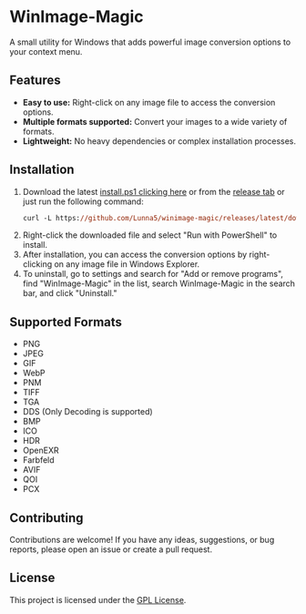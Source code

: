 # WinImage-Magic

A small utility for Windows that adds powerful image conversion options to your context menu.

## Features

-   **Easy to use:** Right-click on any image file to access the conversion options.
-   **Multiple formats supported:** Convert your images to a wide variety of formats.
-   **Lightweight:** No heavy dependencies or complex installation processes.

## Installation

1. Download the latest [install.ps1 clicking here](https://github.com/Lunna5/winimage-magic/releases/latest/download/install.ps1) or from the [release tab](https://github.com/Lunna5/winimage-magic/releases/) or just run the following command:
   ```ps
   curl -L https://github.com/Lunna5/winimage-magic/releases/latest/download/install.ps1 -o $env:TEMP\install-winimage-magic.ps1; powershell -ExecutionPolicy Bypass -File "$env:TEMP\install-winimage-magic.ps1"
   ```
2. Right-click the downloaded file and select "Run with PowerShell" to install.
3. After installation, you can access the conversion options by right-clicking on any image file in Windows Explorer.
4. To uninstall, go to settings and search for "Add or remove programs", find "WinImage-Magic" in the list, search WinImage-Magic in the search bar, and click "Uninstall."

## Supported Formats

-   PNG
-   JPEG
-   GIF
-   WebP
-   PNM
-   TIFF
-   TGA
-   DDS (Only Decoding is supported)
-   BMP
-   ICO
-   HDR
-   OpenEXR
-   Farbfeld
-   AVIF
-   QOI
-   PCX

## Contributing

Contributions are welcome! If you have any ideas, suggestions, or bug reports, please open an issue or create a pull request.

## License

This project is licensed under the [GPL License](LICENSE).

